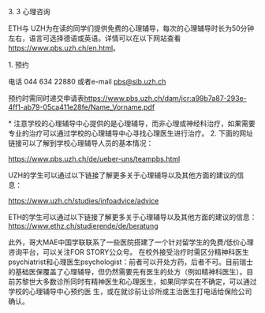 3\. 3 心理咨询

ETH与 UZH为在读的同学们提供免费的心理辅导，每次的心理辅导时长为50分钟左右，语言可选择德语或英语。详情可以在以下网站查看<https://www.pbs.uzh.ch/en.html>。

1\.  预约

电话 044 634 22880 或者e-mail <pbs@sib.uzh.ch>

预约时需同时递交申请表<https://www.pbs.uzh.ch/dam/jcr:a99b7a87-293e-4ff1-ab79-05ca411e28fe/Name_Vorname.pdf>

\* 注意学校的心理辅导中心提供的是心理辅导，而非心理或神经科治疗，如果需要专业的治疗可以通过学校的心理辅导中心寻找心理医生进行治疗。
2\. 下面的网址链接可以了解到学校心理辅导人员的基本情况：

<https://www.pbs.uzh.ch/de/ueber-uns/teampbs.html>

UZH的学生可以通过以下链接了解更多关于心理辅导以及其他方面的建议的信息：

<https://www.uzh.ch/studies/infoadvice/advice>

ETH的学生可以通过以下链接了解更多关于心理辅导以及其他方面的建议的信息：<https://www.ethz.ch/studierende/de/beratung>

此外，哥大MAE中国学联联系了一些医院搭建了一个针对留学生的免费/低价心理咨询平台，可以关注FOR STORY公众号。
在校外接受治疗时需区分精神科医生psychiatrist和心理医生psychologist：前者可以开处方药，后者不可。目前瑞士的基础医保覆盖了心理辅导，但仍然需要先有医生的处方（例如精神科医生）。目前苏黎世大多数诊所同时有精神医生和心理医生，如果同学实在不确定，可以通过学校的心理辅导中心预约医 生，或在就诊前让诊所或主治医生打电话给保险公司确认。
